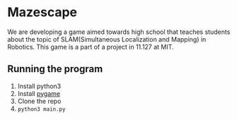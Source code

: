 # Mazescape

We are developing a game aimed towards high school that teaches students about the topic of SLAM(Simultaneous Localization and Mapping) in Robotics. This game is a part of a project in 11.127 at MIT. 

## Running the program
1) Install python3
2) Install [pygame](https://www.pygame.org/wiki/GettingStarted#Pygame%20Installation)
3) Clone the repo
4) `python3 main.py`
